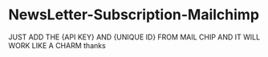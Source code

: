 # NewsLetter-Subscription-Mailchimp

JUST ADD THE {API KEY} AND {UNIQUE ID} FROM MAIL CHIP AND IT WILL WORK LIKE A CHARM
thanks
